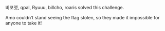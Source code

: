 비포맷, qpal, Ryuuu, billcho, roaris solved this challenge.

Amo couldn’t stand seeing the flag stolen, so they made it impossible for anyone to take it!
